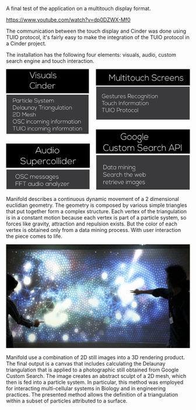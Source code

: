 A final test of the application on a multitouch display format.

https://www.youtube.com/watch?v=dp0DZWX-Mf0

The communication between the touch display and Cinder was done using TUIO protocol, it's fairly easy to make the integration of the TUIO protocol in a Cinder project.

The installation has the following four elements: visuals, audio, custom search engine and touch interaction.

![diagram](../project_images/elements.png "elements")

Manifold describes a continuous dynamic movement of a 2 dimensional euclidian geometry. The geometry is composed by various simple triangles that put together form a complex structure. Each vertex of the triangulation is in a constant motion because each vertex is part of a particle system, so forces like gravity, attraction and repulsion exists. But the color of each vertex is obtained only from a data mining process. With user interaction the piece comes to life.

![mini](../project_images/mani02.jpg "main")

Manifold use a combination of 2D still images into a 3D rendering product. The final output is a canvas that includes calculating the Delaunay triangulation that is applied to a photographic still obtained from Google Custom Search. The image creates an abstract sculpt of a 2D mesh, which then is fed into a particle system. In particular, this method was employed for interacting multi-cellular systems in Biology and in engineering practices. The presented method allows the definition of a triangulation within a subset of particles attributed to a surface.
